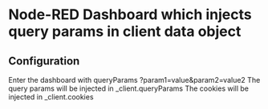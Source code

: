# Node-RED Dashboard which injects query params in client data object



## Configuration
Enter the dashboard with queryParams ?param1=value&param2=value2
The query params will be injected in _client.queryParams
The cookies will be injected in _client.cookies
